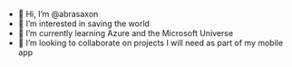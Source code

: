 - 👋 Hi, I’m @abrasaxon
- 👀 I’m interested in saving the world
- 🌱 I’m currently learning Azure and the Microsoft Universe
- 💞️ I’m looking to collaborate on projects I will need as part of my mobile app
  
<!---
abrasaxon/abrasaxon is a ✨ special ✨ repository because its `README.md` (this file) appears on your GitHub profile.
You can click the Preview link to take a look at your changes.
--->

